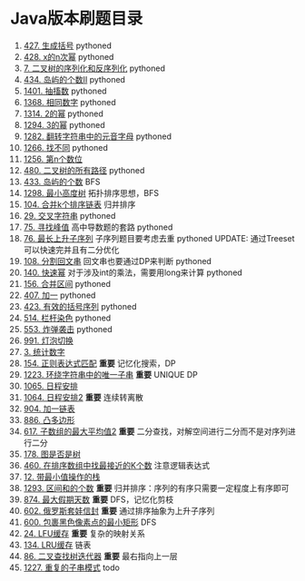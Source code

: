 # Java版本刷题目录
1. [427. 生成括号](src/generate_parentheses_427) pythoned
2. [428. x的n次幂](src/pow_x_n_428) pythoned
3. [7. 二叉树的序列化和反序列化](src/serialize_binary_tree_7) pythoned
4. [434. 岛屿的个数II](src/number_of_islands2_434) pythoned
5. [1401. 抽搐数](src/twitch_words_1401) pythoned
6. [1368. 相同数字](src/same_number_1368) pythoned
7. [1314. 2的幂](src/is_pow_of_2_1314) pythoned
8. [1294. 3的幂](src/is_pow_of_3_1294) pythoned
9. [1282. 翻转字符串中的元音字母](src/reverse_vowels_of_a_string) pythoned
10. [1266. 找不同](src/find_diff_1266) pythoned
11. [1256. 第n个数位](src/nth_digit_1256) 
12. [480. 二叉树的所有路径](src/binary_tree_paths_480) pythoned
13. [433. 岛屿的个数](src/number_of_islands1_433) BFS
14. [1298. 最小高度树](src/minimum_height_trees_1298) 拓扑排序思想，BFS
15. [104. 合并k个排序链表](src/merge_k_sorted_lists_104) 归并排序
16. [29. 交叉字符串](src/interleaving_string_29) pythoned
17. [75. 寻找峰值](src/find_peak_element_75) 高中导数题的套路 pythoned
18. [76. 最长上升子序列](src/longest_increasing_subsequence_76) 子序列题目要考虑去重 pythoned UPDATE: 通过Treeset可以快速完并且有二分优化
19. [108. 分割回文串](src/palindrome_partitioning_ii_108) 回文串也要通过DP来判断 pythoned
20. [140. 快速幂](src/fast_pow_140) 对于涉及int的乘法，需要用long来计算 pythoned
21. [156. 合并区间](src/merge_intervals_156) pythoned
22. [407. 加一](src/plus_one_407) pythoned
23. [423. 有效的括号序列](src/valid_parantheses_423) pythoned
24. [514. 栏杆染色](src/paint_fence_514) pythoned
25. [553. 炸弹袭击](src/bomb_attack_553) pythoned
26. [991. 灯泡切换](src/bulb_switcher_991)
27. [3. 统计数字](src/stat_number_3)
28. [154. 正则表达式匹配](src/regex_match_154) **重要** 记忆化搜索，DP
29. [1223. 环绕字符串中的唯一子串](src/unique_substrings_in_wraparound_string_1223) **重要** UNIQUE DP
30. [1065. 日程安排](src/my_calendar_1065)
31. [1064. 日程安排2](src/my_calendar_ii_1064) **重要** 连续转离散
32. [904. 加一链表](src/plus_one_linked_list_904)
33. [886. 凸多边形](src/convex_polygon_886)
34. [617. 子数组的最大平均值2](src/maximum_average_subarray_617) **重要** 二分查找，对解空间进行二分而不是对序列进行二分
35. [178. 图是否是树](src/graph_valid_tree_178)
36. [460. 在排序数组中找最接近的K个数](src/find_k_cloest_elements_460) 注意逻辑表达式
37. [12. 带最小值操作的栈](src/min_stack_12)
38. [1293. 区间和的个数](src/count_of_range_sum_1293) **重要** 归并排序：序列的有序只需要一定程度上有序即可
39. [874. 最大假期天数](src/maximum_vocation_days_874) **重要** DFS，记忆化剪枝
40. [602. 俄罗斯套娃信封](src/russian_doll_envelopes_602) **重要** 通过排序抽象为上升子序列
41. [600. 包裹黑色像素点的最小矩形](src/smallest_rectangle_enclosing_black_pixels_600) DFS
42. [24. LFU缓存](src/lfu_cache_24) **重要** 复杂的映射关系
43. [134. LRU缓存](src/lru_cache_134) 链表
44. [86. 二叉查找树迭代器](src/binary_search_tree_iterator_86) **重要** 最右指向上一层
45. [1227. 重复的子串模式](src/repeated_substring_pattern_1227) todo